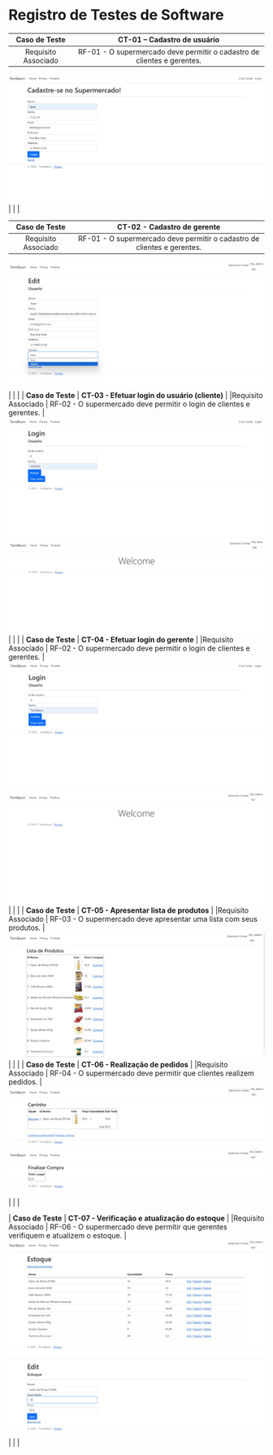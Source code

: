 # Registro de Testes de Software

| **Caso de Teste** 	| **CT-01 – Cadastro de usuário** 	|
|:---:	|:---:	|
|	Requisito Associado 	| RF-01 -  O supermercado deve permitir o cadastro de clientes e gerentes. |
![Teste](img/Teste01.jpeg)
|  	|  	|

| **Caso de Teste** 	| **CT-02 - Cadastro de gerente**	|
|:---:	|:---:	|
|Requisito Associado | RF-01	- O supermercado deve permitir o cadastro de clientes e gerentes. |
![Teste](img/Teste02.jpeg)
|  	|  	|
| **Caso de Teste** 	| **CT-03 - Efetuar login do usuário (cliente)**	|
|Requisito Associado | RF-02	- O supermercado deve permitir o login de clientes e gerentes. |
![Teste](img/Teste03.jpeg)
![Teste](img/Teste04.jpeg)
|  	|  	|
| **Caso de Teste** 	| **CT-04 - Efetuar login do gerente**	|
|Requisito Associado | RF-02	- O supermercado deve permitir o login de clientes e gerentes. |
![Teste](img/Teste05.jpeg)
![Teste](img/Teste06.jpeg)
|  	|  	|
| **Caso de Teste** 	| **CT-05 - Apresentar lista de produtos**	|
|Requisito Associado | RF-03	- O supermercado deve apresentar uma lista com seus produtos. |
![Teste](img/Teste07.jpeg)
|  	|  	|
| **Caso de Teste** 	| **CT-06 - Realização de pedidos** |
|Requisito Associado | RF-04	- O supermercado deve permitir que clientes realizem pedidos. |
![Teste](img/Teste08.jpeg)
![Teste](img/Teste09.jpeg)
|  	|  	|

| **Caso de Teste** 	| **CT-07 - Verificação e atualização do estoque**	|
|Requisito Associado | RF-06	- O supermercado deve permitir que gerentes verifiquem e atualizem o estoque. |
![Teste](img/Teste10.jpeg)
![Teste](img/Teste11.jpeg)
|  	|  	|
